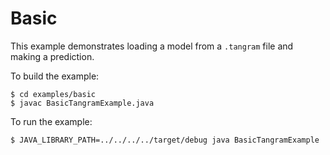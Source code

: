 # Basic

This example demonstrates loading a model from a `.tangram` file and making a prediction.

To build the example:
```
$ cd examples/basic
$ javac BasicTangramExample.java
```


To run the example:

```
$ JAVA_LIBRARY_PATH=../../../../target/debug java BasicTangramExample
```

